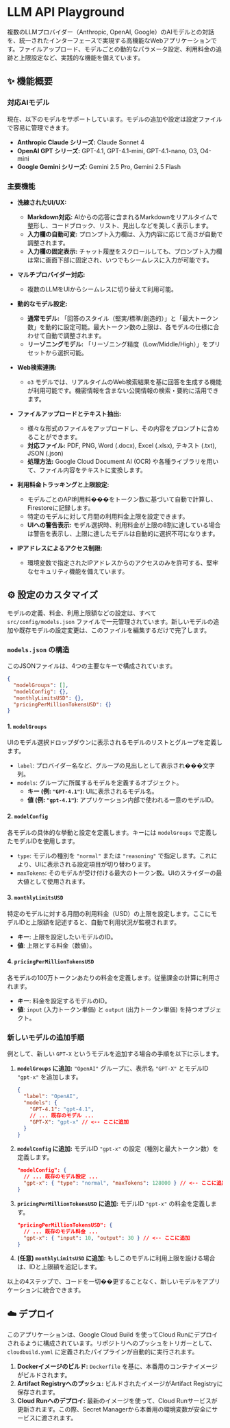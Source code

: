 # LLM API Playground

複数のLLMプロバイダー（Anthropic, OpenAI, Google）のAIモデルとの対話を、統一されたインターフェースで実現する高機能なWebアプリケーションです。ファイルアップロード、モデルごとの動的なパラメータ設定、利用料金の追跡と上限設定など、実践的な機能を備えています。

## ✨ 機能概要

### 対応AIモデル

現在、以下のモデルをサポートしています。モデルの追加や設定は設定ファイルで容易に管理できます。

- **Anthropic Claude シリーズ:** Claude Sonnet 4
- **OpenAI GPT シリーズ:** GPT-4.1, GPT-4.1-mini, GPT-4.1-nano, O3, O4-mini
- **Google Gemini シリーズ:** Gemini 2.5 Pro, Gemini 2.5 Flash

### 主要機能

- **洗練されたUI/UX:**
  - **Markdown対応:** AIからの応答に含まれるMarkdownをリアルタイムで整形し、コードブロック、リスト、見出しなどを美しく表示します。
  - **入力欄の自動可変:** プロンプト入力欄は、入力内容に応じて高さが自動で調整されます。
  - **入力欄の固定表示:** チャット履歴をスクロールしても、プロンプト入力欄は常に画面下部に固定され、いつでもシームレスに入力が可能です。

- **マルチプロバイダー対応:**
  - 複数のLLMをUIからシームレスに切り替えて利用可能。

- **動的なモデル設定:**
  - **通常モデル:** 「回答のスタイル（堅実/標準/創造的）」と「最大トークン数」を動的に設定可能。最大トークン数の上限は、各モデルの仕様に合わせて自動で調整されます。
  - **リーゾニングモデル:** 「リーゾニング精度（Low/Middle/High）」をプリセットから選択可能。

- **Web検索連携:**
  - `o3` モデルでは、リアルタイムのWeb検索結果を基に回答を生成する機能が利用可能です。機密情報を含まない公開情報の検索・要約に活用できます。

- **ファイルアップロードとテキスト抽出:**
  - 様々な形式のファイルをアップロードし、その内容をプロンプトに含めることができます。
  - **対応ファイル:** PDF, PNG, Word (.docx), Excel (.xlsx), テキスト (.txt), JSON (.json)
  - **処理方法:** Google Cloud Document AI (OCR) や各種ライブラリを用いて、ファイル内容をテキストに変換します。

- **利用料金トラッキングと上限設定:**
  - モデルごとのAPI利用料���をトークン数に基づいて自動で計算し、Firestoreに記録します。
  - 特定のモデルに対して月間の利用料金上限を設定できます。
  - **UIへの警告表示:** モデル選択時、利用料金が上限の8割に達している場合は警告を表示し、上限に達したモデルは自動的に選択不可になります。

- **IPアドレスによるアクセス制限:**
  - 環境変数で指定されたIPアドレスからのアクセスのみを許可する、堅牢なセキュリティ機能を備えています。

## ⚙️ 設定のカスタマイズ

モデルの定義、料金、利用上限額などの設定は、すべて `src/config/models.json` ファイルで一元管理されています。新しいモデルの追加や既存モデルの設定変更は、このファイルを編集するだけで完了します。

### `models.json` の構造

このJSONファイルは、4つの主要なキーで構成されています。

```json
{
  "modelGroups": [],
  "modelConfig": {},
  "monthlyLimitsUSD": {},
  "pricingPerMillionTokensUSD": {}
}
```

#### 1. `modelGroups`

UIのモデル選択ドロップダウンに表示されるモデルのリストとグループを定義します。

- `label`: プロバイダー名など、グループの見出しとして表示され���文字列。
- `models`: グループに所属するモデルを定義するオブジェクト。
  - **キー (例: `"GPT-4.1"`)**: UIに表示されるモデル名。
  - **値 (例: `"gpt-4.1"`)**: アプリケーション内部で使われる一意のモデルID。

#### 2. `modelConfig`

各モデルの具体的な挙動と設定を定義します。キーには `modelGroups` で定義したモデルIDを使用します。

- `type`: モデルの種別を `"normal"` または `"reasoning"` で指定します。これにより、UIに表示される設定項目が切り替わります。
- `maxTokens`: そのモデルが受け付ける最大のトークン数。UIのスライダーの最大値として使用されます。

#### 3. `monthlyLimitsUSD`

特定のモデルに対する月間の利用料金（USD）の上限を設定します。ここにモデルIDと上限額を記述すると、自動で利用状況が監視されます。

- **キー**: 上限を設定したいモデルのID。
- **値**: 上限とする料金（数値）。

#### 4. `pricingPerMillionTokensUSD`

各モデルの100万トークンあたりの料金を定義します。従量課金の計算に利用されます。

- **キー**: 料金を設定するモデルのID。
- **値**: `input` (入力トークン単価) と `output` (出力トークン単価) を持つオブジェクト。

### 新しいモデルの追加手順

例として、新しい `GPT-X` というモデルを追加する場合の手順を以下に示します。

1.  **`modelGroups` に追加:**
    `"OpenAI"` グループに、表示名 `"GPT-X"` とモデルID `"gpt-x"` を追加します。
    ```json
    {
      "label": "OpenAI",
      "models": {
        "GPT-4.1": "gpt-4.1",
        // ... 既存のモデル ...
        "GPT-X": "gpt-x" // <-- ここに追加
      }
    }
    ```

2.  **`modelConfig` に追加:**
    モデルID `"gpt-x"` の設定（種別と最大トークン数）を定義します。
    ```json
    "modelConfig": {
      // ... 既存のモデル設定 ...
      "gpt-x": { "type": "normal", "maxTokens": 128000 } // <-- ここに追加
    }
    ```

3.  **`pricingPerMillionTokensUSD` に追加:**
    モデルID `"gpt-x"` の料金を定義します。
    ```json
    "pricingPerMillionTokensUSD": {
      // ... 既存のモデル料金 ...
      "gpt-x": { "input": 10, "output": 30 } // <-- ここに追加
    }
    ```

4.  **(任意) `monthlyLimitsUSD` に追加:**
    もしこのモデルに利用上限を設ける場合は、IDと上限額を追記します。

以上の4ステップで、コードを一切��更することなく、新しいモデルをアプリケーションに統合できます。

## ☁️ デプロイ

このアプリケーションは、Google Cloud Build を使ってCloud Runにデプロイされるように構成されています。リポジトリへのプッシュをトリガーとして、`cloudbuild.yaml` に定義されたパイプラインが自動的に実行されます。

1.  **Dockerイメージのビルド:** `Dockerfile` を基に、本番用のコンテナイメージがビルドされます。
2.  **Artifact Registryへのプッシュ:** ビルドされたイメージがArtifact Registryに保存されます。
3.  **Cloud Runへのデプロイ:** 最新のイメージを使って、Cloud Runサービスが更新されます。この際、Secret Managerから本番用の環境変数が安全にサービスに渡されます。